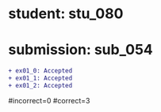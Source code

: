 # student: stu_080
# submission: sub_054

```diff
+ ex01_0: Accepted
+ ex01_1: Accepted
+ ex01_2: Accepted
```
#incorrect=0
#correct=3
